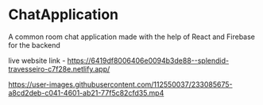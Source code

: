 # ChatApplication
A common room chat application made with the help of React and Firebase for the backend

live website link - https://6419df8006406e0094b3de88--splendid-travesseiro-c7f28e.netlify.app/



https://user-images.githubusercontent.com/112550037/233085675-a8cd2deb-c041-4601-ab21-77f5c82cfd35.mp4

